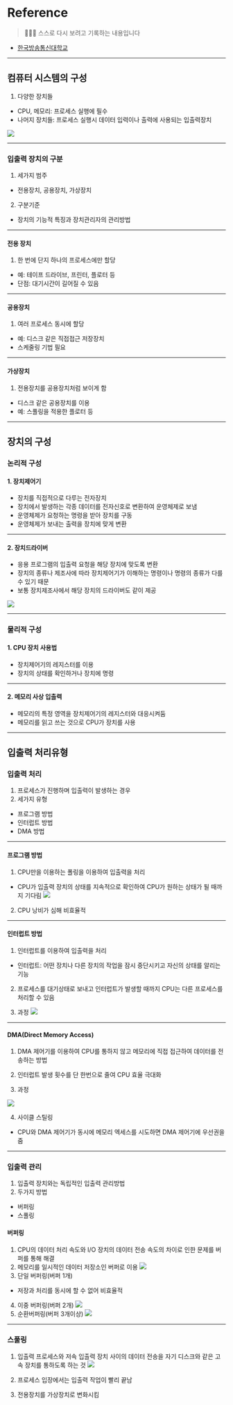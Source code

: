 # Reference
> 🙇🏻‍♂️ 스스로 다시 보려고 기록하는 내용입니다

- [한국방송통신대학교](https://www.knou.ac.kr/knou/index.do?epTicket=ST-916435-Gtok0rF7k3emwse1uu6koP06Mqt6Qcxwlau-13)

---

## 컴퓨터 시스템의 구성

1. 다양한 장치들

- CPU, 메모리: 프로세스 실행에 필수
- 나머지 장치들: 프로세스 실행시 데이터 입력이나 출력에 사용되는 입출력장치

![](https://velog.velcdn.com/images/urtimeislimited/post/6d179d7c-c2b1-468b-b293-ba909362d612/image.png)

---

### 입출력 장치의 구분

1. 세가지 범주

- 전용장치, 공용장치, 가상장치

2. 구분기준

- 장치의 기능적 특징과 장치관리자의 관리방법


---

#### 전용 장치

1. 한 번에 단지 하나의 프로세스에만 할당

- 예: 테이프 드라이브, 프린터, 플로터 등
- 단점: 대기시간이 길어질 수 있음

---

#### 공용장치

1. 여러 프로세스 동시에 할당

- 예: 디스크 같은 직접접근 저장장치
- 스케줄링 기법 필요

---

#### 가상장치

1. 전용장치를 공용장치처럼 보이게 함

- 디스크 같은 공용장치를 이용
- 예: 스풀링을 적용한 플로터 등

---

## 장치의 구성

### 논리적 구성

#### 1. 장치제어기

- 장치를 직접적으로 다루는 전자장치
- 장치에서 발생하는 각종 데이터를 전자신호로 변환하여 운영체제로 보냄
- 운영체제가 요청하는 명령을 받아 장치를 구동
- 운영체제가 보내는 출력을 장치에 맞게 변환

---

#### 2. 장치드라이버

- 응용 프로그램의 입출력 요청을 해당 장치에 맞도록 변환
- 장치의 종류나 제조사에 따라 장치제어기가 이해하는 명령이나 명령의 종류가 다를 수 있기 때문
- 보통 장치제조사에서 해당 장치의 드라이버도 같이 제공

![](https://velog.velcdn.com/images/urtimeislimited/post/3ef0a8bf-0a78-4ca5-ad3c-d118914724cf/image.png)

---

### 물리적 구성

#### 1. CPU 장치 사용법

- 장치제어기의 레지스터를 이용
- 장치의 상태를 확인하거나 장치에 명령

---

#### 2. 메모리 사상 입출력

- 메모리의 특정 영역을 장치제어기의 레지스터와 대응시켜둠
- 메모리를 읽고 쓰는 것으로 CPU가 장치를 사용

---

## 입출력 처리유형

### 입출력 처리

1. 프로세스가 진행하며 입출력이 발생하는 경우
2. 세가지 유형

- 프로그램 방법
- 인터럽트 방법
- DMA 방법

---

#### 프로그램 방법

1. CPU만을 이용하는 폴링을 이용하여 입출력을 처리

- CPU가 입출력 장치의 상태를 지속적으로 확인하여 CPU가 원하는 상태가 될 때까지 기다림
![](https://velog.velcdn.com/images/urtimeislimited/post/14d545e4-e60a-439b-ac41-2701754b7acf/image.png)

2. CPU 낭비가 심해 비효율적

---

#### 인터럽트 방법

1. 인터럽트를 이용하여 입출력을 처리

- 인터럽트: 어떤 장치나 다른 장치의 작업을 잠시 중단시키고 자신의 상태를 알리는 기능

2. 프로세스를 대기상태로 보내고 인터럽트가 발생할 때까지 CPU는 다른 프로세스를 처리할 수 있음

3. 과정
![](https://velog.velcdn.com/images/urtimeislimited/post/8d809748-b36f-4544-b858-77a26e293071/image.png)

---

#### DMA(Direct Memory Access)

1. DMA 제어기를 이용하여 CPU를 통하지 않고 메모리에 직접 접근하여 데이터를 전송하는 방법

2. 인터럽트 발생 횟수를 단 한번으로 줄여 CPU 효율 극대화

3. 과정

![](https://velog.velcdn.com/images/urtimeislimited/post/24ec69fe-4a21-4278-a578-3c61aec1afe2/image.png)

4. 사이클 스틸링

- CPU와 DMA 제어기가 동시에 메모리 엑세스를 시도하면 DMA 제어기에 우선권을 줌

---

### 입출력 관리

1. 입출력 장치와는 독립적인 입출력 관리방법
2. 두가지 방법

- 버퍼링
- 스풀링

#### 버퍼링

1. CPU의 데이터 처리 속도와 I/O 장치의 데이터 전송 속도의 차이로 인한 문제를 버퍼를 통해 해결
2. 메모리를 일시적인 데이터 저장소인 버퍼로 이용
![](https://velog.velcdn.com/images/urtimeislimited/post/9d12c8b7-b283-400e-ac60-fb3c311c6680/image.png)
3. 단일 버퍼링(버퍼 1개)
- 저장과 처리를 동시에 할 수 없어 비효율적
4. 이중 버퍼링(버퍼 2개)
![](https://velog.velcdn.com/images/urtimeislimited/post/fb5f250a-7237-4f3f-b065-e68eecfc925d/image.png)
5. 순환버퍼링(버퍼 3개이상)
![](https://velog.velcdn.com/images/urtimeislimited/post/29f10656-e8f1-4942-a365-22b90431b1c0/image.png)

---

### 스풀링

1. 입출력 프로세스와 저속 입출력 장치 사이의 데이터 전송을 자기 디스크와 같은 고속 장치를 통하도록 하는 것
![](https://velog.velcdn.com/images/urtimeislimited/post/aa274d01-d9e9-4b76-b104-853f5543228f/image.png)

2. 프로세스 입장에서는 입출력 작업이 빨리 끝남
3. 전용장치를 가상장치로 변화시킴
